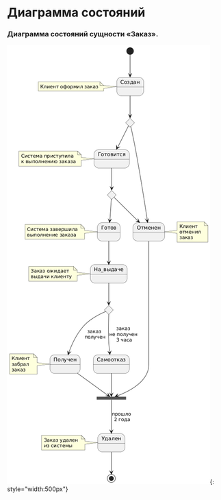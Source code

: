 # Диаграмма состояний

### Диаграмма состояний сущности «Заказ».

![](../img/state_diagram.png){: style="width:500px"}